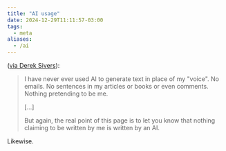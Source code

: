 ```yaml
---
title: "AI usage"
date: 2024-12-29T11:11:57-03:00
tags:
  - meta
aliases:
  - /ai
---
```


([via Derek Sivers](https://sive.rs/ai)):

> I have never ever used AI to generate text in place of my "voice". No emails.
> No sentences in my articles or books or even comments. Nothing pretending to
> be me.
>
> [...]
>
> But again, the real point of this page is to let you know that nothing
> claiming to be written by me is written by an AI.

Likewise.
